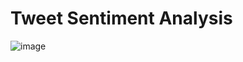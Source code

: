 # Tweet Sentiment Analysis

![image](https://user-images.githubusercontent.com/102589680/190867514-75a23d0c-5942-4069-9ad7-5edf945e27fc.png)
